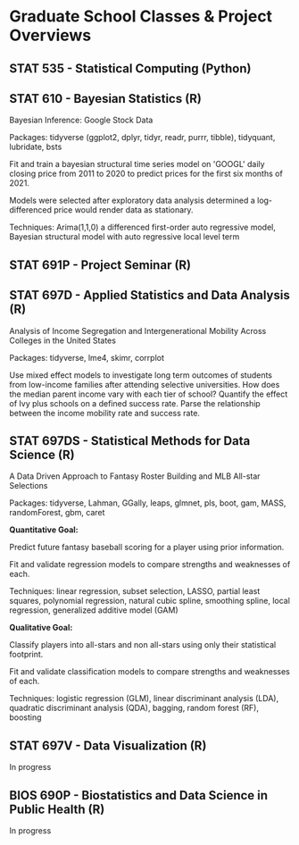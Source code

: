 # Graduate School Classes & Project Overviews

## STAT 535 - Statistical Computing (Python)

## STAT 610 - Bayesian Statistics (R)

Bayesian Inference: Google Stock Data

Packages: tidyverse (ggplot2, dplyr, tidyr, readr, purrr, tibble), tidyquant, lubridate, bsts

Fit and train a bayesian structural time series model on 'GOOGL' daily closing price from 2011 to 2020 to predict prices for the first six months of 2021.

Models were selected after exploratory data analysis determined a log-differenced price would render data as stationary.

Techniques: Arima(1,1,0) a differenced first-order auto regressive model, Bayesian structural model with auto regressive local level term

## STAT 691P - Project Seminar (R)

## STAT 697D - Applied Statistics and Data Analysis (R)

Analysis of Income Segregation and Intergenerational Mobility Across Colleges in the United States

Packages: tidyverse, lme4, skimr, corrplot

Use mixed effect models to investigate long term outcomes of students from low-income families after attending selective universities. How does the median parent income vary with each tier of school? Quantify the effect of Ivy plus schools on a defined success rate. Parse the relationship between the income mobility rate and success rate.

## STAT 697DS - Statistical Methods for Data Science (R)

A Data Driven Approach to Fantasy Roster Building and MLB All-star Selections

Packages: tidyverse, Lahman, GGally, leaps, glmnet, pls, boot, gam, MASS, randomForest, gbm, caret 

**Quantitative Goal:**

Predict future fantasy baseball scoring for a player using prior information.

Fit and validate regression models to compare strengths and weaknesses of each.

Techniques: linear regression, subset selection, LASSO, partial least squares, polynomial regression, natural cubic spline, smoothing spline, local regression, generalized additive model (GAM)

**Qualitative Goal:**

Classify players into all-stars and non all-stars using only their statistical footprint.

Fit and validate classification models to compare strengths and weaknesses of each.

Techniques: logistic regression (GLM), linear discriminant analysis (LDA), quadratic discriminant analysis (QDA), bagging, random forest (RF), boosting

## STAT 697V - Data Visualization (R)

In progress

## BIOS 690P - Biostatistics and Data Science in Public Health (R)

In progress
